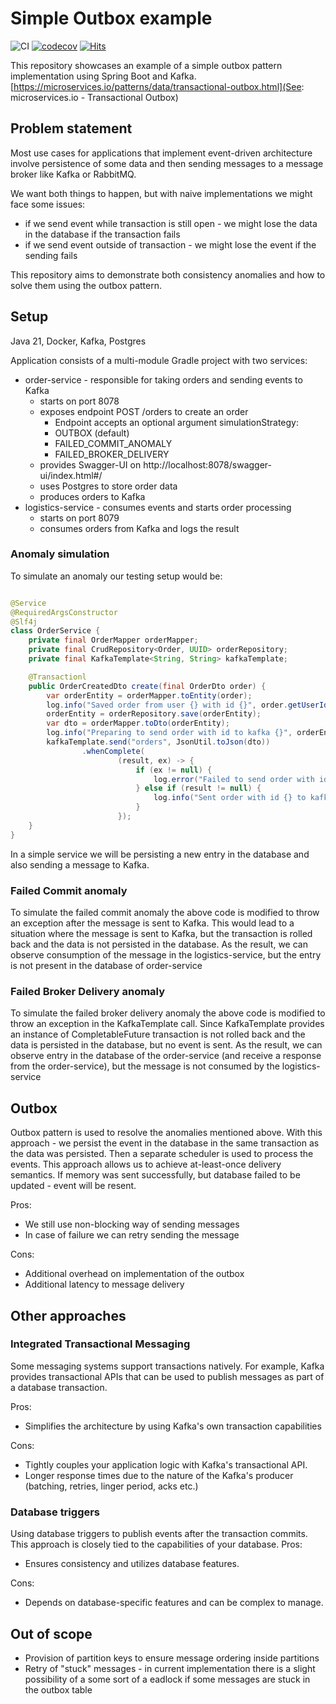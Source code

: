 # Simple Outbox example

![CI](https://github.com/whiskels/outbox-example/actions/workflows/ci.yml/badge.svg)
[![codecov](https://codecov.io/gh/whiskels/outbox-example/graph/badge.svg?token=F51GAFZ63Q)](https://codecov.io/gh/whiskels/outbox-example)
[![Hits](https://hits.seeyoufarm.com/api/count/incr/badge.svg?url=https%3A%2F%2Fgithub.com%2Fwhiskels%2Foutbox-example&count_bg=%233DC8C1&title_bg=%23555555&icon=&icon_color=%23E7E7E7&title=hits&edge_flat=false)](https://hits.seeyoufarm.com)

This repository showcases an example of a simple outbox pattern implementation using Spring Boot and Kafka.
[https://microservices.io/patterns/data/transactional-outbox.html](See: microservices.io - Transactional Outbox)

## Problem statement

Most use cases for applications that implement event-driven architecture involve persistence of some data and then
sending messages to a message broker like Kafka or RabbitMQ.

We want both things to happen, but with naive implementations we might face some issues:

- if we send event while transaction is still open - we might lose the data in the database if the transaction fails
- if we send event outside of transaction - we might lose the event if the sending fails

This repository aims to demonstrate both consistency anomalies and how to solve them using the outbox pattern.

## Setup

Java 21, Docker, Kafka, Postgres

Application consists of a multi-module Gradle project with two services:

- order-service - responsible for taking orders and sending events to Kafka
    - starts on port 8078
    - exposes endpoint POST /orders to create an order
      -  Endpoint accepts an optional argument simulationStrategy:
        - OUTBOX (default)
        - FAILED_COMMIT_ANOMALY
        - FAILED_BROKER_DELIVERY
    - provides Swagger-UI on http://localhost:8078/swagger-ui/index.html#/
    - uses Postgres to store order data
    - produces orders to Kafka
- logistics-service - consumes events and starts order processing
    - starts on port 8079
    - consumes orders from Kafka and logs the result

### Anomaly simulation

To simulate an anomaly our testing setup would be:

```java

@Service
@RequiredArgsConstructor
@Slf4j
class OrderService {
    private final OrderMapper orderMapper;
    private final CrudRepository<Order, UUID> orderRepository;
    private final KafkaTemplate<String, String> kafkaTemplate;

    @Transactionl
    public OrderCreatedDto create(final OrderDto order) {
        var orderEntity = orderMapper.toEntity(order);
        log.info("Saved order from user {} with id {}", order.getUserId(), orderEntity.getId());
        orderEntity = orderRepository.save(orderEntity);
        var dto = orderMapper.toDto(orderEntity);
        log.info("Preparing to send order with id to kafka {}", orderEntity.getId());
        kafkaTemplate.send("orders", JsonUtil.toJson(dto))
                .whenComplete(
                        (result, ex) -> {
                            if (ex != null) {
                                log.error("Failed to send order with id {} to kafka", dto.getId(), ex);
                            } else if (result != null) {
                                log.info("Sent order with id {} to kafka", dto.getId());
                            }
                        });
    }
}
```

In a simple service we will be persisting a new entry in the database and also sending a message to Kafka.

### Failed Commit anomaly

To simulate the failed commit anomaly the above code is modified to throw an exception after the message is sent to
Kafka.
This would lead to a situation where the message is sent to Kafka, but the transaction is rolled back and the data is
not persisted in the database.
As the result, we can observe consumption of the message in the logistics-service, but the entry is not present in the
database of order-service

### Failed Broker Delivery anomaly

To simulate the failed broker delivery anomaly the above code is modified to throw an exception in the KafkaTemplate
call.
Since KafkaTemplate provides an instance of CompletableFuture transaction is not rolled back and the data is persisted
in the database, but no event is sent.
As the result, we can observe entry in the database of the order-service (and receive a response from the
order-service), but the message is not consumed by the logistics-service

## Outbox

Outbox pattern is used to resolve the anomalies mentioned above.
With this approach - we persist the event in the database in the same transaction as the data was persisted.
Then a separate scheduler is used to process the events.
This approach allows us to achieve at-least-once delivery semantics.
If memory was sent successfully, but database failed to be updated - event will be resent.

Pros:

- We still use non-blocking way of sending messages
- In case of failure we can retry sending the message

Cons:

- Additional overhead on implementation of the outbox
- Additional latency to message delivery

## Other approaches

### Integrated Transactional Messaging

Some messaging systems support transactions natively. For example, Kafka provides transactional APIs that can be used to
publish messages as part of a database transaction.

Pros:

- Simplifies the architecture by using Kafka's own transaction capabilities

Cons:

- Tightly couples your application logic with Kafka's transactional API.
- Longer response times due to the nature of the Kafka's producer (batching, retries, linger period, acks etc.)

### Database triggers

Using database triggers to publish events after the transaction commits. This approach is closely tied to the
capabilities of your database.
Pros:

- Ensures consistency and utilizes database features.

Cons:

- Depends on database-specific features and can be complex to manage.

## Out of scope

- Provision of partition keys to ensure message ordering inside partitions
- Retry of "stuck" messages - in current implementation there is a slight possibility of a some sort of a eadlock if
  some messages are
  stuck in the outbox table